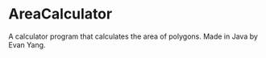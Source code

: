 # AreaCalculator
A calculator program that calculates the area of polygons. Made in Java by Evan Yang.
